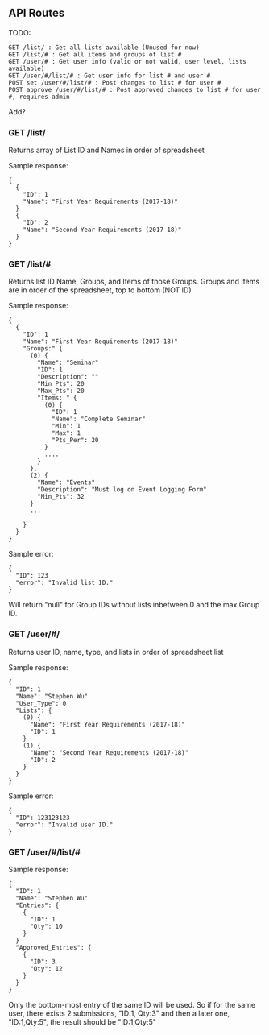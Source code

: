 ## API Routes

TODO:
```
GET /list/ : Get all lists available (Unused for now)
GET /list/# : Get all items and groups of list #
GET /user/# : Get user info (valid or not valid, user level, lists available)
GET /user/#/list/# : Get user info for list # and user #
POST set /user/#/list/# : Post changes to list # for user #
POST approve /user/#/list/# : Post approved changes to list # for user #, requires admin
```

Add?

### GET /list/
Returns array of List ID and Names in order of spreadsheet

Sample response:
```
{
  {
    "ID": 1
    "Name": "First Year Requirements (2017-18)"
  }
  {
    "ID": 2
    "Name": "Second Year Requirements (2017-18)"
  }
}
```

### GET /list/#
Returns list ID Name, Groups, and Items of those Groups.
Groups and Items are in order of the spreadsheet, top to bottom (NOT ID)

Sample response:
```
{
  {
    "ID": 1
    "Name": "First Year Requirements (2017-18)"
    "Groups:" {
      (0) {
        "Name": "Seminar"
        "ID": 1
        "Description": ""
        "Min_Pts": 20
        "Max_Pts": 20
        "Items: " {
          (0) {
            "ID": 1
            "Name": "Complete Seminar"
            "Min": 1
            "Max": 1
            "Pts_Per": 20
          }
          ....
        }
      },
      (2) {
        "Name": "Events"
        "Description": "Must log on Event Logging Form"
        "Min_Pts": 32
      }
      ...

    }
  }
}
```

Sample error:
```
{
  "ID": 123
  "error": "Invalid list ID."
}
```

Will return "null" for Group IDs without lists inbetween 0 and the max Group ID.

### GET /user/#/
Returns user ID, name, type, and lists in order of spreadsheet list

Sample response:
```
{
  "ID": 1
  "Name": "Stephen Wu"
  "User_Type": 0
  "Lists": {
    (0) {
      "Name": "First Year Requirements (2017-18)"
      "ID": 1
    }
    (1) {
      "Name": "Second Year Requirements (2017-18)"
      "ID": 2
    }
  }
}
```

Sample error:
```
{
  "ID": 123123123
  "error": "Invalid user ID."
}
```

### GET /user/#/list/#

Sample response:
```
{
  "ID": 1
  "Name": "Stephen Wu"
  "Entries": {
    {
      "ID": 1
      "Qty": 10
    }
  }
  "Approved_Entries": {
    {
      "ID": 3
      "Qty": 12
    }
  }
}
```

Only the bottom-most entry of the same ID will be used. So if for the same user, there exists 2 submissions, "ID:1, Qty:3" and then a later one, "ID:1,Qty:5", the result should be "ID:1,Qty:5"
